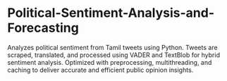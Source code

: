 # Political-Sentiment-Analysis-and-Forecasting
Analyzes political sentiment from Tamil tweets using Python. Tweets are scraped, translated, and processed using VADER and TextBlob for hybrid sentiment analysis. Optimized with preprocessing, multithreading, and caching to deliver accurate and efficient public opinion insights.
